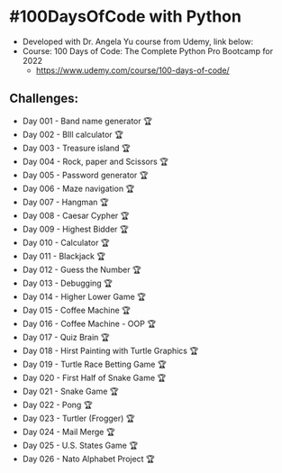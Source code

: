 # #100DaysOfCode with Python
* Developed with Dr. Angela Yu course from Udemy, link below:
* Course: 100 Days of Code: The Complete Python Pro Bootcamp for 2022
    - https://www.udemy.com/course/100-days-of-code/


## Challenges:
* Day 001 - Band name generator 🏆
* Day 002 - BIll  calculator 🏆
* Day 003 - Treasure island 🏆
* Day 004 - Rock, paper and Scissors 🏆
* Day 005 - Password generator 🏆
* Day 006 - Maze navigation 🏆
* Day 007 - Hangman 🏆
* Day 008 - Caesar Cypher 🏆
* Day 009 - Highest Bidder 🏆
* Day 010 - Calculator 🏆
* Day 011 - Blackjack 🏆
* Day 012 - Guess the Number 🏆
* Day 013 - Debugging 🏆
* Day 014 - Higher Lower Game 🏆
* Day 015 - Coffee Machine 🏆
* Day 016 - Coffee Machine - OOP 🏆
* Day 017 - Quiz Brain 🏆
* Day 018 - Hirst Painting with Turtle Graphics 🏆
* Day 019 - Turtle Race Betting Game 🏆
* Day 020 - First Half of Snake Game 🏆
* Day 021 - Snake Game 🏆
* Day 022 - Pong 🏆
* Day 023 - Turtler (Frogger) 🏆
* Day 024 - Mail Merge 🏆
* Day 025 - U.S. States Game 🏆
* Day 026 - Nato Alphabet Project 🏆
